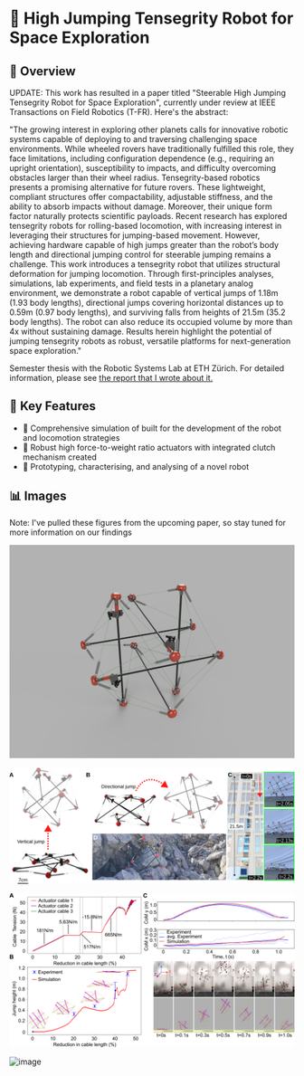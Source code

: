 # 📌 High Jumping Tensegrity Robot for Space Exploration

## 📖 Overview
UPDATE: This work has resulted in a paper titled "Steerable High Jumping Tensegrity Robot for Space Exploration", currently under review at IEEE Transactions on Field Robotics (T-FR). Here's the abstract:

"The growing interest in exploring other planets calls for innovative robotic systems capable of deploying to and traversing challenging space environments. While wheeled rovers have traditionally fulfilled this role, they face limitations, including configuration dependence (e.g., requiring an upright orientation), susceptibility to impacts, and difficulty overcoming obstacles larger than their wheel radius.
Tensegrity-based robotics presents a promising alternative for future rovers. These lightweight, compliant structures offer compactability, adjustable stiffness, and the ability to absorb impacts without damage. Moreover, their unique form factor naturally protects scientific payloads. Recent research has explored tensegrity robots for rolling-based locomotion, with increasing interest in leveraging their structures for jumping-based movement. However, achieving hardware capable of high jumps greater than the robot’s body length and directional jumping control for steerable jumping remains a challenge.
This work introduces a tensegrity robot that utilizes structural deformation for jumping locomotion. Through first-principles analyses, simulations, lab experiments, and field tests in a planetary analog environment, we demonstrate a robot capable of vertical jumps of 1.18m (1.93 body lengths), directional jumps covering horizontal distances up to 0.59m (0.97 body lengths), and surviving falls from heights of 21.5m (35.2 body lengths). The robot can also reduce its occupied volume by more than 4x without sustaining damage.
Results herein highlight the potential of jumping tensegrity robots as robust, versatile platforms for next-generation space exploration."

Semester thesis with the Robotic Systems Lab at ETH Zürich. For detailed information, please see [the report that I wrote about it.](tensegrity_robot_report.pdf)

## 🎯 Key Features
- 🔹 Comprehensive simulation of built for the development of the robot and locomotion strategies  
- 🔹 Robust high force-to-weight ratio actuators with integrated clutch mechanism created  
- 🔹 Prototyping, characterising, and analysing of a novel robot


## 📊 Images
Note: I've pulled these figures from the upcoming paper, so stay tuned for more information on our findings  

![image](robot_render.png)
<br/>

![image](fig1.png)
<br/>

![image](vertical_jump_fig.png)
<br/>

![image](field_test_fig.png)
